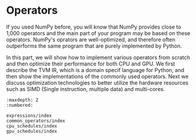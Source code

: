# Operators

If you used NumPy before, you will know that NumPy provides close to 1,000
operators and the main part of your program may be based on these
operators. NumPy's oprators are well-optimized, and therefore often outperforms
the same program that are purely implemented by Python.

In this part, we will show how to implement various operators from scratch and
then optimize their performance for both CPU and GPU. We first describe the TVM
IR, which is a domain specif language for Python, and then show the
implementations of the commonly used operators. Next we discuss optimization
technologies to better utilize the hardware resources such as SIMD (Single
instruction, multiple data) and multi-cores.

```toc
:maxdepth: 2
:numbered:

expressions/index
common_operators/index
cpu_schedules/index
gpu_schedules/index
```
